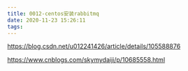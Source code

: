 ```yaml
---
title: 0012-centos安装rabbitmq
date: 2020-11-23 15:26:11
tags:
---
```


https://blog.csdn.net/u012241426/article/details/105588876

https://www.cnblogs.com/skymydaiji/p/10685558.html